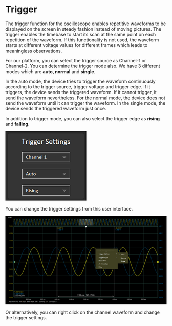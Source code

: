 # Trigger

The trigger function for the oscilloscope enables repetitive waveforms to be displayed on the screen in steady fashion instead of moving pictures. The trigger enables the timebase to start its scan at the same point on each repetition of the waveform. If this functionality is not used, the waveform starts at different voltage values for different frames which leads to meaningless observations.

For our platform, you can select the trigger source as Channel-1 or Channel-2. You can determine the trigger mode also. We have 3 different modes which are **auto, normal** and **single**.   
  
In the auto mode, the device tries to trigger the waveform continuously according to the trigger source, trigger voltage and trigger edge. If it triggers, the device sends the triggered waveform. If it cannot trigger, it send the waveform nevertheless. For the normal mode, the device does not send the waveform until it can trigger the waveform. In the single mode, the device sends the triggered waveform just once.   
  
In addition to trigger mode, you can also select the trigger edge as **rising** and **falling**. 

![](../../../../../.gitbook/assets/image%20%281%29.png)

You can change the trigger settings from this user interface. 

![](../../../../../.gitbook/assets/image%20%2828%29.png)

Or alternatively, you can right click on the channel waveform and change the trigger settings.


